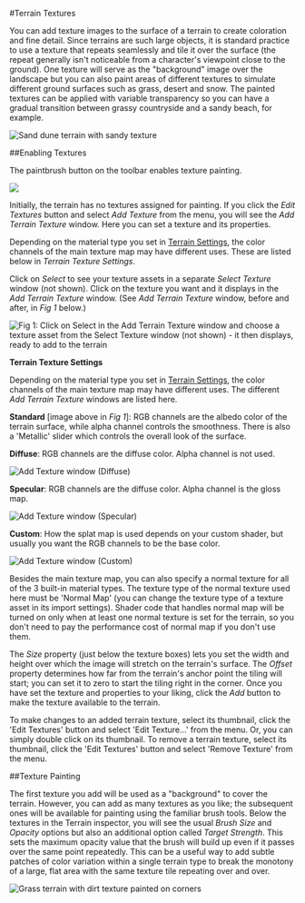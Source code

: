 #Terrain Textures

You can add texture images to the surface of a terrain to create coloration and fine detail. Since terrains are such large objects, it is standard practice to use a texture that repeats seamlessly and tile it over the surface (the repeat generally isn't noticeable from a character's viewpoint close to the ground). One texture will serve as the "background" image over the landscape but you can also paint areas of different textures to simulate different ground surfaces such as grass, desert and snow. The painted textures can be applied with variable transparency so you can have a gradual transition between grassy countryside and a sandy beach, for example.

![Sand dune terrain with sandy texture](../uploads/Main/TerrainTexSandDunes.png)

##Enabling Textures

The paintbrush button on the toolbar enables texture painting.

![](../uploads/Main/TerrainTexPaintTool.png)

Initially, the terrain has no textures assigned for painting. If you click the _Edit Textures_ button and select _Add Texture_ from the menu, you will see the _Add Terrain Texture_ window. Here you can set a texture and its properties.

Depending on the material type you set in [Terrain Settings](terrain-OtherSettings), the color channels of the main texture map may have different uses. These are listed below in *Terrain Texture Settings*.

Click on _Select_ to see your texture assets in a separate _Select Texture_ window (not shown). Click on the texture you want and it displays in the _Add Terrain Texture_ window. (See _Add Terrain Texture_ window, before and after, in *Fig 1* below.)

![Fig 1: Click on _Select_ in the Add Terrain Texture window and choose a texture asset from the Select Texture window (not shown) - it then displays, ready to add to the terrain](../uploads/Main/TerrainAddTexWindowStandard.png)

**Terrain Texture Settings**

Depending on the material type you set in [Terrain Settings](terrain-OtherSettings), the color channels of the main texture map may have different uses. The different _Add Terrain Texture_ windows are listed here.

**Standard** [image above in *Fig 1*]:  RGB channels are the albedo color of the terrain surface, while alpha channel controls the smoothness. There is also a 'Metallic' slider which controls the overall look of the surface. 

**Diffuse**: RGB channels are the diffuse color. Alpha channel is not used. 

![Add Texture window (Diffuse)](../uploads/Main/TerrainAddTexWindowDiffuse.png)

**Specular**: RGB channels are the diffuse color. Alpha channel is the gloss map. 

![Add Texture window (Specular)](../uploads/Main/TerrainAddTexWindowSpecular.png)


**Custom**: How the splat map is used depends on your custom shader, but usually you want the RGB channels to be the base color. 

![Add Texture window (Custom)](../uploads/Main/TerrainAddTexWindowSplat2.png)

Besides the main texture map, you can also specify a normal texture for all of the 3 built-in material types. The texture type of the normal texture used here must be 'Normal Map' (you can change the texture type of a texture asset in its import settings). Shader code that handles normal map will be turned on only when at least one normal texture is set for the terrain, so you don't need to pay the performance cost of normal map if you don't use them. 

The _Size_ property (just below the texture boxes) lets you set the width and height over which the image will stretch on the terrain's surface. The _Offset_ property determines how far from the terrain's anchor point the tiling will start; you can set it to zero to start the tiling right in the corner. Once you have set the texture and properties to your liking, click the _Add_ button to make the texture available to the terrain.

To make changes to an added terrain texture, select its thumbnail, click the 'Edit Textures' button and select 'Edit Texture...' from the menu. Or, you can simply double click on its thumbnail. To remove a terrain texture, select its thumbnail, click the 'Edit Textures' button and select 'Remove Texture' from the menu. 


##Texture Painting

The first texture you add will be used as a "background" to cover the terrain. However, you can add as many textures as you like; the subsequent ones will be available for painting using the familiar brush tools. Below the textures in the Terrain inspector, you will see the usual _Brush Size_ and _Opacity_ options but also an additional option called _Target Strength_. This sets the maximum opacity value that the brush will build up even if it passes over the same point repeatedly. This can be a useful way to add subtle patches of color variation within a single terrain type to break the monotony of a large, flat area with the same texture tile repeating over and over.

![Grass terrain with dirt texture painted on corners](../uploads/Main/TerrainTexCorners.png)